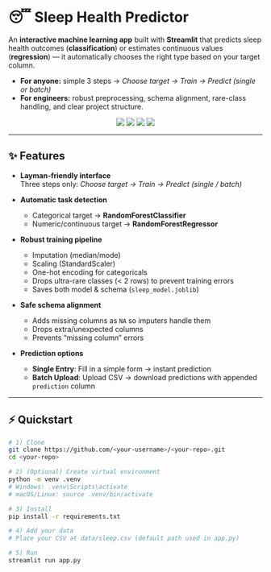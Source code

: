 # 😴 Sleep Health Predictor

An **interactive machine learning app** built with **Streamlit** that predicts sleep health outcomes (**classification**) or estimates continuous values (**regression**) — it automatically chooses the right type based on your target column.

- **For anyone:** simple 3 steps → *Choose target → Train → Predict (single or batch)*  
- **For engineers:** robust preprocessing, schema alignment, rare-class handling, and clear project structure.

<p align="center">
  <img src="https://img.shields.io/badge/Python-3.10+-blue" />
  <img src="https://img.shields.io/badge/Streamlit-App-red" />
  <img src="https://img.shields.io/badge/ScikitLearn-ML-green" />
  <img src="https://img.shields.io/badge/Pandas-Data-orange" />
</p>

---

## ✨ Features

- **Layman-friendly interface**  
  Three steps only: *Choose target → Train → Predict (single / batch)*  

- **Automatic task detection**  
  - Categorical target → **RandomForestClassifier**  
  - Numeric/continuous target → **RandomForestRegressor**  

- **Robust training pipeline**  
  - Imputation (median/mode)  
  - Scaling (StandardScaler)  
  - One-hot encoding for categoricals  
  - Drops ultra-rare classes (< 2 rows) to prevent training errors  
  - Saves both model & schema (`sleep_model.joblib`)  

- **Safe schema alignment**  
  - Adds missing columns as `NA` so imputers handle them  
  - Drops extra/unexpected columns  
  - Prevents “missing column” errors  

- **Prediction options**  
  - **Single Entry**: Fill in a simple form → instant prediction  
  - **Batch Upload**: Upload CSV → download predictions with appended `prediction` column  

---

## ⚡ Quickstart

```bash
# 1) Clone
git clone https://github.com/<your-username>/<your-repo>.git
cd <your-repo>

# 2) (Optional) Create virtual environment
python -m venv .venv
# Windows: .venv\Scripts\activate
# macOS/Linux: source .venv/bin/activate

# 3) Install
pip install -r requirements.txt

# 4) Add your data
# Place your CSV at data/sleep.csv (default path used in app.py)

# 5) Run
streamlit run app.py
